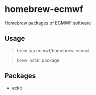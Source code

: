 # homebrew-ecmwf
Homebrew packages of ECMWF software

Usage
-----

> brew tap ecmwf/homebrew-ecmwf

> brew install package

Packages
--------

* eckit
